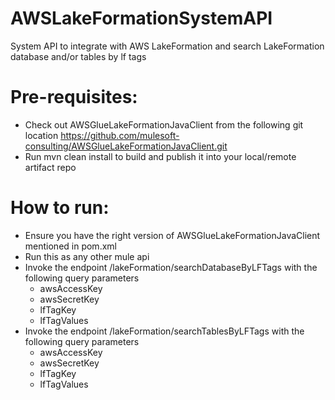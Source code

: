 # AWSLakeFormationSystemAPI
System API to integrate with AWS LakeFormation and search LakeFormation database and/or tables by lf tags 

# Pre-requisites:
- Check out AWSGlueLakeFormationJavaClient from the following git location https://github.com/mulesoft-consulting/AWSGlueLakeFormationJavaClient.git
- Run mvn clean install to build and publish it into your local/remote artifact repo

# How to run:
- Ensure you have the right version of AWSGlueLakeFormationJavaClient mentioned in pom.xml
- Run this as any other mule api
- Invoke the endpoint /lakeFormation/searchDatabaseByLFTags with the following query parameters
  - awsAccessKey
  - awsSecretKey
  - lfTagKey
  - lfTagValues
- Invoke the endpoint /lakeFormation/searchTablesByLFTags with the following query parameters
  - awsAccessKey
  - awsSecretKey
  - lfTagKey
  - lfTagValues
